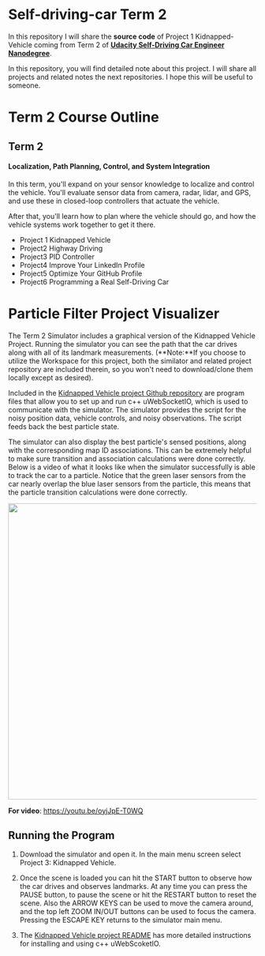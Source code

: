 # Self-driving-car Term 2

In this repository I will share the **source code** of Project 1 Kidnapped-Vehicle coming from Term 2 of [**Udacity Self-Driving Car Engineer Nanodegree**](<https://www.udacity.com/course/self-driving-car-engineer-nanodegree--nd013>). 

In this  repository, you will find detailed note about this project. I will share all projects and related notes the next repositories. I hope this will be useful to someone. 

# Term 2 Course Outline

## Term 2

#### Localization, Path Planning, Control, and System Integration

In this term, you'll expand on your sensor knowledge to localize and control the vehicle. You'll evaluate sensor data from camera, radar, lidar, and GPS, and use these in closed-loop controllers that actuate the vehicle.

After that, you'll learn how to plan where the vehicle should go, and how the vehicle systems work together to get it there.

- Project 1  Kidnapped Vehicle
- Project2   Highway Driving
- Project3   PID Controller
- Project4   Improve Your LinkedIn Profile
- Project5   Optimize Your GitHub Profile
- Project6   Programming a Real Self-Driving Car

# Particle Filter Project Visualizer

The Term 2 Simulator includes a graphical version of the Kidnapped Vehicle Project. Running the simulator you can see the path that the car drives along with all of its landmark measurements. (**Note:**If you choose to utilize the Workspace for this project, both the similator and related project repository are included therein, so you won't need to download/clone them locally except as desired).

Included in the [Kidnapped Vehicle project Github repository](https://github.com/udacity/CarND-Kidnapped-Vehicle-Project) are program files that allow you to set up and run c++ uWebSocketIO, which is used to communicate with the simulator. The simulator provides the script for the noisy position data, vehicle controls, and noisy observations. The script feeds back the best particle state.

The simulator can also display the best particle's sensed positions, along with the corresponding map ID associations. This can be extremely helpful to make sure transition and association calculations were done correctly. Below is a video of what it looks like when the simulator successfully is able to track the car to a particle. Notice that the green laser sensors from the car nearly overlap the blue laser sensors from the particle, this means that the particle transition calculations were done correctly.

<image src = "particle filter.png" width = 600>
  
**For video**: https://youtu.be/oyjJpE-T0WQ
## Running the Program

1. Download the simulator and open it. In the main menu screen select Project 3: Kidnapped Vehicle.
2. Once the scene is loaded you can hit the START button to observe how the car drives and observes landmarks. At any time you can press the PAUSE button, to pause the scene or hit the RESTART button to reset the scene. Also the ARROW KEYS can be used to move the camera around, and the top left ZOOM IN/OUT buttons can be used to focus the camera. Pressing the ESCAPE KEY returns to the simulator main menu.

3. The [Kidnapped Vehicle project README](https://github.com/udacity/CarND-Kidnapped-Vehicle-Project) has more detailed instructions for installing and using c++ uWebScoketIO.



